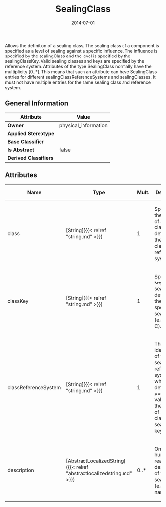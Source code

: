 ﻿---
title: SealingClass
toc: false
type: specs
date: "2014-07-01"
draft: false
specification: VEC
version: 1.1.1
documentType: "Recommendation"
elementType: Class
classes:
  - SealingClass
menu_name: vec-1.1.1
---
<p>Allows the definition of a sealing class. The sealing class of a component is specified as a level of sealing against a specific influence. The influence is specified by the sealingClass and the level is specified by the sealingClassKey. Valid sealing classes and keys are specified by the reference system. Attributes of the type SealingClass normally have the multiplicity [0..*]. This means that such an attribute can have SealingClass entries for different sealingClassReferenceSystems and sealingClasses. It must not have multiple entries for the same sealing class and reference system.  </p>

## General Information

| Attribute               | Value |
|-------------------------|-------|
| **Owner**               | physical_information |
| **Applied Stereotype**  |   |
| **Base Classifier**     |   |
| **Is Abstract**         | false |
| **Derived Classifiers** |   |

## Attributes
|  Name  |  Type  |  Mult.  |  Description  |  Owning Classifier  |
|--------|--------|---------|---------------|--------------|
|class | [String]({{< relref "string.md" >}}) | 1 | <p> Specifies the identifier of a sealing class defined by the sealing class reference system.      </p> | [SealingClass]({{< relref "sealingclass.md" >}}) |
|classKey | [String]({{< relref "string.md" >}}) | 1 | <p> Specifies a key for the sealing level defined in the specified sealing class (e.g. A, B, C).      </p> | [SealingClass]({{< relref "sealingclass.md" >}}) |
|classReferenceSystem | [String]({{< relref "string.md" >}}) | 1 | <p> The identification of the sealing class reference system, which is defining possible values and the semantic of sealing classes and sealing class keys.      </p> | [SealingClass]({{< relref "sealingclass.md" >}}) |
|description | [AbstractLocalizedString]({{< relref "abstractlocalizedstring.md" >}}) | 0..* | <p>On optional human readable description of the sealing class (e.g. the name).  </p> | [SealingClass]({{< relref "sealingclass.md" >}}) |

